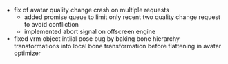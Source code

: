 - fix of avatar quality change crash on multiple requests
  - added promise queue to limit only recent two quality change request to avoid confliction
  - implemented abort signal on offscreen engine
- fixed vrm object intiial pose bug by baking bone hierarchy transformations into local bone transformation before flattening in avatar optimizer

